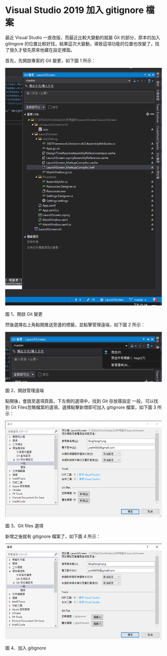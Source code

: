 # Visual Studio 2019 加入 gitignore 檔案

最近 Visual Studio 一直改版，而最近比較大變動的就屬 Git
的部分，原本的加入 gitingore
的位置比較好找，結果這次大變動，導致這項功能的位置也改變了，找了很久才發先原來他藏在設定裡面。

首先，先開啟專案的 Git 變更，如下圖 1 所示：

![](./images/image1.png)

圖 1、開啟 Git 變更

然後選擇右上角點開推送旁邊的標籤，並點擊管理遠端，如下圖 2 所示：

![](./images/image2.png)

圖 2、開啟管理遠端

點開後，會跳至選項頁面，下左側的選項中，找到 Git 存放庫設定
一般，可以找到 Git Files忽略檔案的選項，選擇點擊新增即可加入 gitignore
檔案，如下圖 3 所示：

![](./images/image3.png)

圖 3、Git files 選項

新增之後就有 gitignore 檔案了，如下圖 4 所示：

![](./images/image4.png)

圖 4、加入 gitignore
